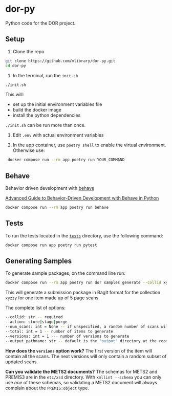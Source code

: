 # dor-py

Python code for the DOR project.

## Setup

1. Clone the repo

```sh
git clone https://github.com/mlibrary/dor-py.git
cd dor-py
```

1. In the terminal, run the `init.sh`

```sh
./init.sh
```

This will:

* set up the initial environment variables file
* build the docker image
* install the python dependencies

`./init.sh` can be run more than once. 
  
1. Edit `.env` with actual environment variables

1. In the app container, use `poetry shell` to enable the virtual environment. Otherwise use:

```sh
 docker compose run --rm app poetry run YOUR_COMMAND
```

## Behave

Behavior driven development with [behave](https://behave.readthedocs.io/en/stable/) 

[Advanced Guide to Behavior-Driven Development with Behave in Python](https://behave.readthedocs.io/en/stable/install.html)

```sh
docker compose run --rm app poetry run behave
```

## Tests

To run the tests located in the [`tests`](/tests/) directory, use the following command:

```sh
docker compose run app poetry run pytest
```

## Generating Samples

To generate sample packages, on the command line run:

```sh
docker compose run --rm app poetry run dor samples generate --collid xyzzy --num-scans 5 --total 1 --versions 1
```

This will generate a submission package in BagIt format for the collection `xyzzy` for one item made up of 5 page scans.

The complete list of options:

```sh
--collid: str -- required
--action: store|stage|purge
--num_scans: int = None -- if unspecified, a random number of scans will be generated
--total: int = 1 -- number of items to generate
--versions: int = 1 --- number of versions to generate
--output_pathname: str -- default is the "output" directory at the root of this repository
```

**How does the `versions` option work?** The first version of the item will contain all the scans. 
The next versions will only contain a random subset of updated scans.

**Can you validate the METS2 documents?** The schemas for METS2 and PREMIS3 are in the `etc/xsd` 
directory. With `xmllint --schema` you can only use _one_ of these schemas, so validating a METS2
document will always complain about the `PREMIS:object` type.
